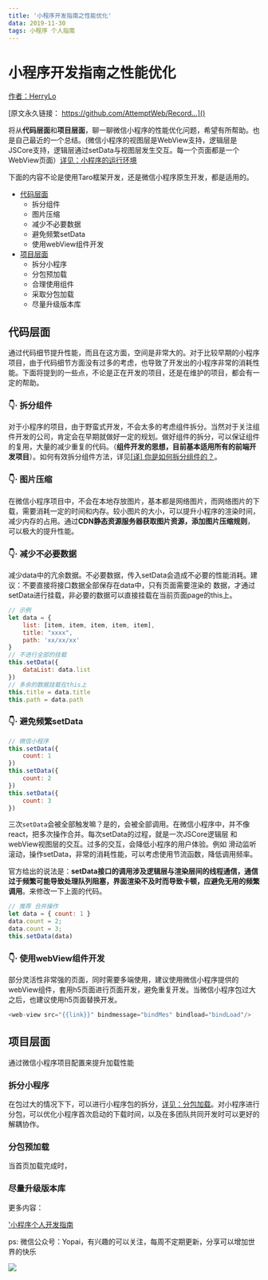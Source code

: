 ```yaml
---
title: '小程序开发指南之性能优化'
data: 2019-11-30
tags: 小程序 个人指南
---
```

# 小程序开发指南之性能优化

[作者：HerryLo](https://github.com/HerryLo)

[原文永久链接： https://github.com/AttemptWeb/Record...]()

将从**代码层面**和**项目层面**，聊一聊微信小程序的性能优化问题，希望有所帮助。也是自己最近的一个总结。(微信小程序的视图层是WebView支持，逻辑层是JSCore支持，逻辑层通过setData与视图层发生交互。每一个页面都是一个WebView页面）[详见：小程序的运行环境](https://developers.weixin.qq.com/miniprogram/dev/framework/runtime/env.html)

下面的内容不论是使用Taro框架开发，还是微信小程序原生开发，都是适用的。

* [代码层面](#代码层面)
    * 拆分组件
    * 图片压缩
    * 减少不必要数据
    * 避免频繁setData
    * 使用webView组件开发
* [项目层面](#项目层面)
    * 拆分小程序
    * 分包预加载
    * 合理使用组件
    * 采取分包加载
    * 尽量升级版本库

## 代码层面

通过代码细节提升性能，而且在这方面，空间是非常大的。对于比较早期的小程序项目，由于代码细节方面没有过多的考虑，也导致了开发出的小程序非常的消耗性能。下面将提到的一些点，不论是正在开发的项目，还是在维护的项目，都会有一定的帮助。

### 👇· 拆分组件

对于小程序的项目，由于野蛮式开发，不会太多的考虑组件拆分。当然对于关注组件开发的公司，肯定会在早期就做好一定的规划。做好组件的拆分，可以保证组件的复用，大量的减少重复的代码。（**组件开发的思想，目前基本适用所有的前端开发项目**）。如何有效拆分组件方法，详见[[译] 你是如何拆分组件的？](https://juejin.im/post/59aa7f8c6fb9a024747f13b7)。

### 👇· 图片压缩

在微信小程序项目中，不会在本地存放图片，基本都是网络图片，而网络图片的下载，需要消耗一定的时间和内存。较小图片的大小，可以提升小程序的渲染时间，减少内存的占用。通过**CDN静态资源服务器获取图片资源，添加图片压缩规则**，可以极大的提升性能。

### 👇· 减少不必要数据

减少data中的亢余数据。不必要数据，传入setData会造成不必要的性能消耗。建议：不要直接将接口数据全部保存在data中，只有页面需要渲染的 数据，才通过setData进行挂载，非必要的数据可以直接挂载在当前页面page的this上。

```javascript
// 示例
let data = {
    list: [item, item, item, item, item],
    title: "xxxx",
    path: 'xx/xx/xx'
}
// 不进行全部的挂载
this.setData({
    dataList: data.list
})
// 多余的数据挂载在this上
this.title = data.title
this.path = data.path
```

### 👇· 避免频繁setData

```javascript
// 微信小程序
this.setData({
    count: 1
})
this.setData({
    count: 2
})
this.setData({
    count: 3
})
```
三次```setData```会被全部触发嘛？是的，会被全部调用。在微信小程序中，并不像react，把多次操作合并。每次setData的过程，就是一次JSCore逻辑层 和 webView视图层的交互。过多的交互，会降低小程序的用户体验。例如 滑动监听滚动，操作setData，非常的消耗性能，可以考虑使用节流函数，降低调用频率。

官方给出的说法是：**setData接口的调用涉及逻辑层与渲染层间的线程通信，通信过于频繁可能导致处理队列阻塞，界面渲染不及时而导致卡顿，应避免无用的频繁调用**。来修改一下上面的代码。

```javascript
// 推荐 合并操作
let data = { count: 1 }
data.count = 2;
data.count = 3;
this.setData(data)
```
### 👇· 使用webView组件开发

部分灵活性非常强的页面，同时需要多端使用，建议使用微信小程序提供的webView组件，套用h5页面进行页面开发，避免重复开发。当微信小程序包过大之后，也建议使用h5页面替换开发。

```javascript
<web-view src="{{link}}" bindmessage="bindMes" bindload="bindLoad"/>
```

## 项目层面

通过微信小程序项目配置来提升加载性能

### 拆分小程序

在包过大的情况下下，可以进行小程序包的拆分，[详见：分包加载](https://developers.weixin.qq.com/miniprogram/dev/framework/subpackages.html)。对小程序进行分包，可以优化小程序首次启动的下载时间，以及在多团队共同开发时可以更好的解耦协作。

### 分包预加载

当首页加载完成时，

### 尽量升级版本库

更多内容：

['小程序个人开发指南](https://didiheng.com/front/2019-07-22.html)

ps: 微信公众号：Yopai，有兴趣的可以关注，每周不定期更新，分享可以增加世界的快乐

![](/webChat1.png)